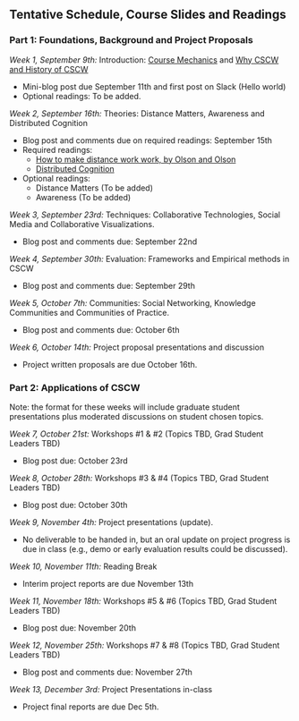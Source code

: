 ## Tentative Schedule, Course Slides and Readings

### Part 1: Foundations, Background and Project Proposals

*Week 1, September 9th:* Introduction:  [Course Mechanics](slides/course_mechanics.pdf) and [Why CSCW and History of CSCW](slides/course_introduction.pdf)
  * Mini-blog post due September 11th and first post on Slack (Hello world)
  * Optional readings:  To be added.

*Week 2, September 16th:* Theories: Distance Matters, Awareness and Distributed Cognition
  * Blog post and comments due on required readings: September 15th
  * Required readings:  
     * [How to make distance work work, by Olson and Olson](http://interactions.acm.org/archive/view/march-april-2014/how-to-make-distance-work-work)
     * [Distributed Cognition](http://dl.acm.org/citation.cfm?id=353487) 
  * Optional readings: 
     * Distance Matters (To be added)
     * Awareness (To be added)
  
*Week 3, September 23rd:* Techniques: Collaborative Technologies,  Social Media and Collaborative Visualizations. 
  * Blog post and comments due: September 22nd

*Week 4, September 30th:* Evaluation: Frameworks and Empirical methods in CSCW  
  * Blog post and comments due: September 29th

*Week 5, October 7th:* Communities: Social Networking, Knowledge Communities and Communities of Practice.  
  * Blog post and comments due: October 6th

*Week 6, October 14th:* Project proposal presentations and discussion
  * Project written proposals are due October 16th. 

### Part 2: Applications of CSCW 
Note: the format for these weeks will include graduate student presentations plus moderated discussions on student chosen topics. 

*Week 7, October 21st:* Workshops #1 & #2 (Topics TBD, Grad Student Leaders TBD)
  * Blog post due: October 23rd

*Week 8, October 28th:* Workshops #3 & #4 (Topics TBD, Grad Student Leaders TBD)
  * Blog post due: October 30th

*Week 9, November 4th:* Project presentations (update).  
  * No deliverable to be handed in, but an oral update on project progress is due in class (e.g., demo or early evaluation results could be discussed). 

*Week 10, November 11th:*  Reading Break
  * Interim project reports are due November 13th
 
*Week 11, November 18th:* Workshops #5 & #6 (Topics TBD, Grad Student Leaders TBD)
  * Blog post due: November 20th

*Week 12, November 25th:* Workshops #7 & #8 (Topics TBD, Grad Student Leaders TBD)
  * Blog post and comments due: November 27th

*Week 13, December 3rd:* Project Presentations in-class
  * Project final reports are due Dec 5th. 


